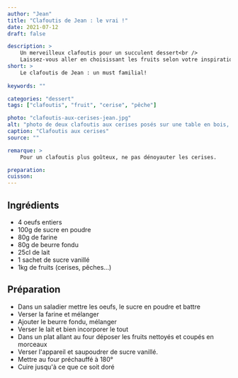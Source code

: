 ```yaml
---
author: "Jean"
title: "Clafoutis de Jean : le vrai !"
date: 2021-07-12
draft: false

description: >
    Un merveilleux clafoutis pour un succulent dessert<br />
    Laissez-vous aller en choisissant les fruits selon votre inspiration.
short: >
    Le clafoutis de Jean : un must familial!
    
keywords: ""

categories: "dessert"
tags: ["clafoutis", "fruit", "cerise", "pêche"]

photo: "clafoutis-aux-cerises-jean.jpg"
alt: "photo de deux clafoutis aux cerises posés sur une table en bois, avec un bol contenant quelques cerises."
caption: "Clafoutis aux cerises"
source: ""

remarque: >
    Pour un clafoutis plus goûteux, ne pas dénoyauter les cerises.

preparation: 
cuisson: 
---
```



## Ingrédients
- 4 oeufs entiers
- 100g de sucre en poudre
- 80g de farine
- 80g de beurre fondu
- 25cl de lait
- 1 sachet de sucre vanillé
- 1kg de fruits (cerises, pêches...)
## Préparation
- Dans un saladier mettre les oeufs, le sucre en poudre et battre
- Verser la farine et mélanger
- Ajouter le beurre fondu, mélanger
- Verser le lait et bien incorporer le tout
- Dans un plat allant au four déposer les fruits nettoyés et coupés en morceaux
- Verser l'appareil et saupoudrer de sucre vanillé.
- Mettre au four préchauffé à 180° 
- Cuire jusqu'à ce que ce soit doré

